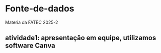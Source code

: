 # Fonte-de-dados
Materia da FATEC 2025-2
## atividade1: apresentação em equipe, utilizamos software Canva
